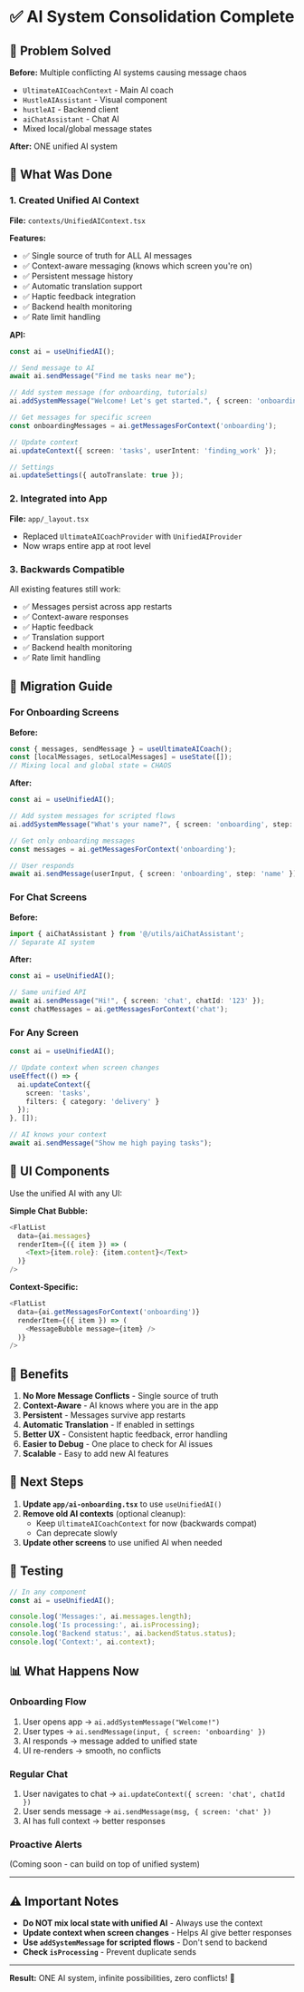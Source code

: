 # ✅ AI System Consolidation Complete

## 🎯 Problem Solved
**Before:** Multiple conflicting AI systems causing message chaos
- `UltimateAICoachContext` - Main AI coach
- `HustleAIAssistant` - Visual component
- `hustleAI` - Backend client
- `aiChatAssistant` - Chat AI
- Mixed local/global message states

**After:** ONE unified AI system

## 🔧 What Was Done

### 1. Created Unified AI Context
**File:** `contexts/UnifiedAIContext.tsx`

**Features:**
- ✅ Single source of truth for ALL AI messages
- ✅ Context-aware messaging (knows which screen you're on)
- ✅ Persistent message history
- ✅ Automatic translation support
- ✅ Haptic feedback integration
- ✅ Backend health monitoring
- ✅ Rate limit handling

**API:**
```typescript
const ai = useUnifiedAI();

// Send message to AI
await ai.sendMessage("Find me tasks near me");

// Add system message (for onboarding, tutorials)
ai.addSystemMessage("Welcome! Let's get started.", { screen: 'onboarding' });

// Get messages for specific screen
const onboardingMessages = ai.getMessagesForContext('onboarding');

// Update context
ai.updateContext({ screen: 'tasks', userIntent: 'finding_work' });

// Settings
ai.updateSettings({ autoTranslate: true });
```

### 2. Integrated into App
**File:** `app/_layout.tsx`
- Replaced `UltimateAICoachProvider` with `UnifiedAIProvider`
- Now wraps entire app at root level

### 3. Backwards Compatible
All existing features still work:
- ✅ Messages persist across app restarts
- ✅ Context-aware responses
- ✅ Haptic feedback
- ✅ Translation support
- ✅ Backend health monitoring
- ✅ Rate limit handling

## 📝 Migration Guide

### For Onboarding Screens
**Before:**
```typescript
const { messages, sendMessage } = useUltimateAICoach();
const [localMessages, setLocalMessages] = useState([]);
// Mixing local and global state = CHAOS
```

**After:**
```typescript
const ai = useUnifiedAI();

// Add system messages for scripted flows
ai.addSystemMessage("What's your name?", { screen: 'onboarding', step: 'name' });

// Get only onboarding messages
const messages = ai.getMessagesForContext('onboarding');

// User responds
await ai.sendMessage(userInput, { screen: 'onboarding', step: 'name' });
```

### For Chat Screens
**Before:**
```typescript
import { aiChatAssistant } from '@/utils/aiChatAssistant';
// Separate AI system
```

**After:**
```typescript
const ai = useUnifiedAI();

// Same unified API
await ai.sendMessage("Hi!", { screen: 'chat', chatId: '123' });
const chatMessages = ai.getMessagesForContext('chat');
```

### For Any Screen
```typescript
const ai = useUnifiedAI();

// Update context when screen changes
useEffect(() => {
  ai.updateContext({ 
    screen: 'tasks',
    filters: { category: 'delivery' }
  });
}, []);

// AI knows your context
await ai.sendMessage("Show me high paying tasks");
```

## 🎨 UI Components

Use the unified AI with any UI:

**Simple Chat Bubble:**
```typescript
<FlatList
  data={ai.messages}
  renderItem={({ item }) => (
    <Text>{item.role}: {item.content}</Text>
  )}
/>
```

**Context-Specific:**
```typescript
<FlatList
  data={ai.getMessagesForContext('onboarding')}
  renderItem={({ item }) => (
    <MessageBubble message={item} />
  )}
/>
```

## 🚀 Benefits

1. **No More Message Conflicts** - Single source of truth
2. **Context-Aware** - AI knows where you are in the app
3. **Persistent** - Messages survive app restarts
4. **Automatic Translation** - If enabled in settings
5. **Better UX** - Consistent haptic feedback, error handling
6. **Easier to Debug** - One place to check for AI issues
7. **Scalable** - Easy to add new AI features

## 🔄 Next Steps

1. **Update `app/ai-onboarding.tsx`** to use `useUnifiedAI()`
2. **Remove old AI contexts** (optional cleanup):
   - Keep `UltimateAICoachContext` for now (backwards compat)
   - Can deprecate slowly
3. **Update other screens** to use unified AI when needed

## 🧪 Testing

```typescript
// In any component
const ai = useUnifiedAI();

console.log('Messages:', ai.messages.length);
console.log('Is processing:', ai.isProcessing);
console.log('Backend status:', ai.backendStatus.status);
console.log('Context:', ai.context);
```

## 📊 What Happens Now

### Onboarding Flow
1. User opens app → `ai.addSystemMessage("Welcome!")` 
2. User types → `ai.sendMessage(input, { screen: 'onboarding' })`
3. AI responds → message added to unified state
4. UI re-renders → smooth, no conflicts

### Regular Chat
1. User navigates to chat → `ai.updateContext({ screen: 'chat', chatId })`
2. User sends message → `ai.sendMessage(msg, { screen: 'chat' })`
3. AI has full context → better responses

### Proactive Alerts
(Coming soon - can build on top of unified system)

---

## ⚠️ Important Notes

- **Do NOT mix local state with unified AI** - Always use the context
- **Update context when screen changes** - Helps AI give better responses
- **Use `addSystemMessage` for scripted flows** - Don't send to backend
- **Check `isProcessing`** - Prevent duplicate sends

---

**Result:** ONE AI system, infinite possibilities, zero conflicts! 🎉
